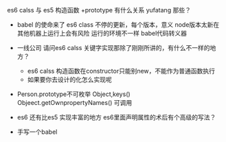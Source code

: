 es6 calss 与 es5 构造函数
+prototype 有什么关系
    yufatang 那些？

- babel 的使命来了
    es6 class 不停的更新，每个版本，意义
    node版本太新在其他机器上运行上会有风险
    运行的环境不一样
    babel代码转义器


- 一线公司
    请问es6 calss 关键字实现那除了刚刚所讲的，有什么不一样的地方？
    - es6 calss 构造函数在constructor只能别new，不能作为普通函数执行
    - 如果要你去设计的化怎么实现呢
- Person.prototype不可枚举
    Object,keys()
    Objeect.getOwnpropertyNames() 可调用
- es6 还有比es5 实现丰富的地方
    es6里面声明属性的术后有个高级的写法？
- 手写一个babel